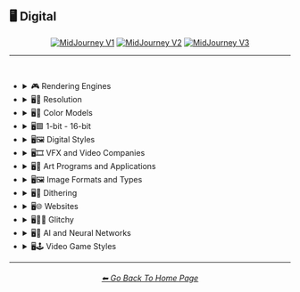 <h2>🖥 Digital</h2>

<div align="center">

[<img src="https://github.com/willwulfken/MidJourney-Styles-and-Keywords-Reference-Light/blob/main/Images/Repo_Parts/WEBP/Buttons/Version_Buttons/button_version_MJV1_active.webp?raw=true" alt="MidJourney V1" height="64" />](https://github.com/willwulfken/MidJourney-Styles-and-Keywords-Reference-Light/blob/main/Pages/MJ_V1/Style_Pages/Sphere/Digital.md)
[<img src="https://github.com/willwulfken/MidJourney-Styles-and-Keywords-Reference-Light/blob/main/Images/Repo_Parts/WEBP/Buttons/Version_Buttons/button_version_MJV2_inactive.webp?raw=true" alt="MidJourney V2" height="64" />](https://github.com/willwulfken/MidJourney-Styles-and-Keywords-Reference-Light/blob/main/Pages/MJ_V2/Style_Pages/Sphere/Digital.md)
[<img src="https://github.com/willwulfken/MidJourney-Styles-and-Keywords-Reference-Light/blob/main/Images/Repo_Parts/WEBP/Buttons/Version_Buttons/button_version_MJV3_inactive.webp?raw=true" alt="MidJourney V3" height="64" />](https://github.com/willwulfken/MidJourney-Styles-and-Keywords-Reference-Light/blob/main/Pages/MJ_V3/Style_Pages/Sphere/Digital.md)

</div>

<hr>
<br>


- <details><summary>🎮 Rendering Engines</summary><p><div align="center">

	| Octane | Cinema4D | C4D |
	| :-: | :-: | :-: |
	| <img src="https://github.com/willwulfken/MidJourney-Styles-and-Keywords-Reference-Light/blob/main/Images/MJ_V1/Midjourney_Styles_(sphere)/sphere_Octane.webp?raw=true" width="256" /> | <img src="https://github.com/willwulfken/MidJourney-Styles-and-Keywords-Reference-Light/blob/main/Images/MJ_V1/Midjourney_Styles_(sphere)/sphere_Cinema4D.webp?raw=true" width="256" /> | <img src="https://github.com/willwulfken/MidJourney-Styles-and-Keywords-Reference-Light/blob/main/Images/MJ_V1/Midjourney_Styles_(sphere)/sphere_C4D.webp?raw=true" width="256" /> |
	
	<br>
	
	| Unreal Engine | Unity Engine |
	| :-: | :-: |
	| <img src="https://github.com/willwulfken/MidJourney-Styles-and-Keywords-Reference-Light/blob/main/Images/MJ_V1/Midjourney_Styles_(sphere)/sphere_Unreal_Engine.webp?raw=true" width="256" /> | <img src="https://github.com/willwulfken/MidJourney-Styles-and-Keywords-Reference-Light/blob/main/Images/MJ_V1/Midjourney_Styles_(sphere)/sphere_Unity_Engine.webp?raw=true" width="256" /> |
	
	<br>
	
	| Rendered in Houdini | Houdini-Render |
	| :-: | :-: |
	| <img src="https://github.com/willwulfken/MidJourney-Styles-and-Keywords-Reference-Light/blob/main/Images/MJ_V1/Midjourney_Styles_(sphere)/sphere_Rendered_in_Houdini.webp?raw=true" width="256" /> | <img src="https://github.com/willwulfken/MidJourney-Styles-and-Keywords-Reference-Light/blob/main/Images/MJ_V1/Midjourney_Styles_(sphere)/sphere_Houdini-Render.webp?raw=true" width="256" /> |

  </div></p></details>


- <details><summary>🖥📐 Resolution</summary><p><div align="center">

	| 4k | 8k |
	| :-: | :-: |
	| <img src="https://github.com/willwulfken/MidJourney-Styles-and-Keywords-Reference-Light/blob/main/Images/MJ_V1/Midjourney_Styles_(sphere)/sphere_4k.webp?raw=true" width="256" /> | <img src="https://github.com/willwulfken/MidJourney-Styles-and-Keywords-Reference-Light/blob/main/Images/MJ_V1/Midjourney_Styles_(sphere)/sphere_8k.webp?raw=true" width="256" /> |
	
	<br>
	
	| HD |
	| :-: |
	| <img src="https://github.com/willwulfken/MidJourney-Styles-and-Keywords-Reference-Light/blob/main/Images/MJ_V1/Midjourney_Styles_(sphere)/sphere_HD.webp?raw=true" width="256" /> |

  </div></p></details>


- <details><summary>🖥🎨 Color Models</summary><p><div align="center">

	| RGB | CMYK |
	| :-: | :-: |
	| <img src="https://github.com/willwulfken/MidJourney-Styles-and-Keywords-Reference-Light/blob/main/Images/MJ_V1/Midjourney_Styles_(sphere)/sphere_RGB.webp?raw=true" width="256" /> | <img src="https://github.com/willwulfken/MidJourney-Styles-and-Keywords-Reference-Light/blob/main/Images/MJ_V1/Midjourney_Styles_(sphere)/sphere_CMYK.webp?raw=true" width="256" /> |
	
	<br>
	
	| Adobe RGB | ProPhoto RGB |
	| :-: | :-: |
	| <img src="https://github.com/willwulfken/MidJourney-Styles-and-Keywords-Reference-Light/blob/main/Images/MJ_V1/Midjourney_Styles_(sphere)/sphere_Adobe_RGB.webp?raw=true" width="256" /> | <img src="https://github.com/willwulfken/MidJourney-Styles-and-Keywords-Reference-Light/blob/main/Images/MJ_V1/Midjourney_Styles_(sphere)/sphere_ProPhoto_RGB.webp?raw=true" width="256" /> |

  </div></p></details>


- <details><summary>🖥🟩 1-bit - 16-bit</summary><p><div align="center">

	| 1-bit | 2-bit |
	| :-: | :-: |
	| <img src="https://github.com/willwulfken/MidJourney-Styles-and-Keywords-Reference-Light/blob/main/Images/MJ_V1/Midjourney_Styles_(sphere)/sphere_1-bit.webp?raw=true" width="256" /> | <img src="https://github.com/willwulfken/MidJourney-Styles-and-Keywords-Reference-Light/blob/main/Images/MJ_V1/Midjourney_Styles_(sphere)/sphere_2-bit.webp?raw=true" width="256" /> |
	
	<br>
	
	| 8-bit |
	| :-: |
	| <img src="https://github.com/willwulfken/MidJourney-Styles-and-Keywords-Reference-Light/blob/main/Images/MJ_V1/Midjourney_Styles_(sphere)/sphere_8-bit.webp?raw=true" width="256" /> |
	
	<br>
	
	| 16-bit |
	| :-: |
	| <img src="https://github.com/willwulfken/MidJourney-Styles-and-Keywords-Reference-Light/blob/main/Images/MJ_V1/Midjourney_Styles_(sphere)/sphere_16-bit.webp?raw=true" width="256" /> |

  </div></p></details>


- <details><summary>🖥🖼 Digital Styles</summary><p><div align="center">

    | Virtualcore | Technocore |
    | :-: | :-: |
    | <img src="https://github.com/willwulfken/MidJourney-Styles-and-Keywords-Reference-Light/blob/main/Images/MJ_V1/Midjourney_Styles_(sphere)/sphere_Virtualcore.webp?raw=true" width="256" /> | <img src="https://github.com/willwulfken/MidJourney-Styles-and-Keywords-Reference-Light/blob/main/Images/MJ_V1/Midjourney_Styles_(sphere)/sphere_Technocore.webp?raw=true" width="256" /> |

    <br>

    | Cyberdelic |
    | :-: |
    | <img src="https://github.com/willwulfken/MidJourney-Styles-and-Keywords-Reference-Light/blob/main/Images/MJ_V1/Midjourney_Styles_(sphere)/sphere_Cyberdelic.webp?raw=true" width="256" /> |

    <br>

    | Analogpunk | Digitalpunk |
    | :-: | :-: |
    | <img src="https://github.com/willwulfken/MidJourney-Styles-and-Keywords-Reference-Light/blob/main/Images/MJ_V1/Midjourney_Styles_(sphere)/sphere_Analogpunk.webp?raw=true" width="256" /> | <img src="https://github.com/willwulfken/MidJourney-Styles-and-Keywords-Reference-Light/blob/main/Images/MJ_V1/Midjourney_Styles_(sphere)/sphere_Digitalpunk.webp?raw=true" width="256" /> |

    <br>

    | Emulated |
    | :-: |
    | <img src="https://github.com/willwulfken/MidJourney-Styles-and-Keywords-Reference-Light/blob/main/Images/MJ_V1/Midjourney_Styles_(sphere)/sphere_Emulated.webp?raw=true" width="256" /> |

  </div></p></details>
 


- <details><summary>🖥🎞 VFX and Video Companies</summary><p><div align="center">

	| Disney | Pixar | Dreamworks |
    | :-: | :-: | :-: |
    | <img src="https://github.com/willwulfken/MidJourney-Styles-and-Keywords-Reference-Light/blob/main/Images/MJ_V1/Midjourney_Styles_(sphere)/sphere_Disney.webp?raw=true" width="256" /> | <img src="https://github.com/willwulfken/MidJourney-Styles-and-Keywords-Reference-Light/blob/main/Images/MJ_V1/Midjourney_Styles_(sphere)/sphere_Pixar.webp?raw=true" width="256" /> | <img src="https://github.com/willwulfken/MidJourney-Styles-and-Keywords-Reference-Light/blob/main/Images/MJ_V1/Midjourney_Styles_(sphere)/sphere_Dreamworks.webp?raw=true" width="256" /> |

  </div></p></details>



- <details><summary>🖥🎨 Art Programs and Applications</summary><p><div align="center">

	| Microsoft Paint | MSPaint | Drawn in Kid Pix |
	| :-: | :-: | :-: |
	| <img src="https://github.com/willwulfken/MidJourney-Styles-and-Keywords-Reference-Light/blob/main/Images/MJ_V1/Midjourney_Styles_(sphere)/sphere_Microsoft_Paint.webp?raw=true" width="256" /> | <img src="https://github.com/willwulfken/MidJourney-Styles-and-Keywords-Reference-Light/blob/main/Images/MJ_V1/Midjourney_Styles_(sphere)/sphere_MSPaint.webp?raw=true" width="256" /> | <img src="https://github.com/willwulfken/MidJourney-Styles-and-Keywords-Reference-Light/blob/main/Images/MJ_V1/Midjourney_Styles_(sphere)/sphere_Drawn_in_Kid_Pix.webp?raw=true" width="256" /> |
	
	<br>
	
	| Photoshop |
	| :-: |
	| <img src="https://github.com/willwulfken/MidJourney-Styles-and-Keywords-Reference-Light/blob/main/Images/MJ_V1/Midjourney_Styles_(sphere)/sphere_Photoshop.webp?raw=true" width="256" /> |

  </div></p></details>



- <details><summary>🖥🖼 Image Formats and Types</summary><p><div align="center">
	
	| 3D Model | 3D Render | Precision Rendering |
	| :-: | :-: | :-: |
	| <img src="https://github.com/willwulfken/MidJourney-Styles-and-Keywords-Reference-Light/blob/main/Images/MJ_V1/Midjourney_Styles_(sphere)/sphere_3D_Model.webp?raw=true" width="256" /> | <img src="https://github.com/willwulfken/MidJourney-Styles-and-Keywords-Reference-Light/blob/main/Images/MJ_V1/Midjourney_Styles_(sphere)/sphere_3D_Render.webp?raw=true" width="256" /> | <img src="https://github.com/willwulfken/MidJourney-Styles-and-Keywords-Reference-Light/blob/main/Images/MJ_V1/Midjourney_Styles_(sphere)/sphere_Precision_Rendering.webp?raw=true" width="256" /> |
	
	<br>
	
	| Lowpoly | Low Poly |
	| :-: | :-: |
	| <img src="https://github.com/willwulfken/MidJourney-Styles-and-Keywords-Reference-Light/blob/main/Images/MJ_V1/Midjourney_Styles_(sphere)/sphere_Lowpoly.webp?raw=true" width="256" /> | <img src="https://github.com/willwulfken/MidJourney-Styles-and-Keywords-Reference-Light/blob/main/Images/MJ_V1/Midjourney_Styles_(sphere)/sphere_Low_Poly.webp?raw=true" width="256" /> |
	
	<br>
	
	| Pixel Art | Voxel Art |
	| :-: | :-: |
	| <img src="https://github.com/willwulfken/MidJourney-Styles-and-Keywords-Reference-Light/blob/main/Images/MJ_V1/Midjourney_Styles_(sphere)/sphere_Pixel_Art.webp?raw=true" width="256" /> | <img src="https://github.com/willwulfken/MidJourney-Styles-and-Keywords-Reference-Light/blob/main/Images/MJ_V1/Midjourney_Styles_(sphere)/sphere_Voxel_Art.webp?raw=true" width="256" /> | 
	
	<br>

	| Algorithmic Art |
	| :-: |
	| <img src="https://github.com/willwulfken/MidJourney-Styles-and-Keywords-Reference-Light/blob/main/Images/MJ_V1/Midjourney_Styles_(sphere)/sphere_Algorithmic_Art.webp?raw=true" width="256" /> |

  </div></p></details>



- <details><summary>🖥🏁 Dithering</summary><p><div align="center">

	| Dithering |
	| :-: |
	| <img src="https://github.com/willwulfken/MidJourney-Styles-and-Keywords-Reference-Light/blob/main/Images/MJ_V1/Midjourney_Styles_(sphere)/sphere_Dithering.webp?raw=true" width="256" /> |
	
	<br>

	| Floyd–Steinberg Dithering | Bayer-Matrix Dithering |
	| :-: | :-: |
	| <img src="https://github.com/willwulfken/MidJourney-Styles-and-Keywords-Reference-Light/blob/main/Images/MJ_V1/Midjourney_Styles_(sphere)/sphere_FloydSteinberg_Dithering.webp?raw=true" width="256" /> | <img src="https://github.com/willwulfken/MidJourney-Styles-and-Keywords-Reference-Light/blob/main/Images/MJ_V1/Midjourney_Styles_(sphere)/sphere_Bayer-Matrix_Dithering.webp?raw=true" width="256" /> |

	<br>

	| Gradient-Based Error-Diffusion Dithering |
	| :-: |
	| <img src="https://github.com/willwulfken/MidJourney-Styles-and-Keywords-Reference-Light/blob/main/Images/MJ_V1/Midjourney_Styles_(sphere)/sphere_Gradient-Based_Error-Diffusion_Dithering.webp?raw=true" width="256" /> |

  </div></p></details>



- <details><summary>🖥🌐 Websites</summary><p><div align="center">

	| Geocities |
	| :-: |
	| <img src="https://github.com/willwulfken/MidJourney-Styles-and-Keywords-Reference-Light/blob/main/Images/MJ_V1/Midjourney_Styles_(sphere)/sphere_Geocities.webp?raw=true" width="256" /> |
	
	<br>

	| Artstation | Trending on Artstation |
	| :-: | :-: |
	| <img src="https://github.com/willwulfken/MidJourney-Styles-and-Keywords-Reference-Light/blob/main/Images/MJ_V1/Midjourney_Styles_(sphere)/sphere_Artstation.webp?raw=true" width="256" /> | <img src="https://github.com/willwulfken/MidJourney-Styles-and-Keywords-Reference-Light/blob/main/Images/MJ_V1/Midjourney_Styles_(sphere)/sphere_Trending_on_Artstation.webp?raw=true" width="256" /> |
	
	<br>
	
	| Art on Instagram |
	| :-: |
	| <img src="https://github.com/willwulfken/MidJourney-Styles-and-Keywords-Reference-Light/blob/main/Images/MJ_V1/Midjourney_Styles_(sphere)/sphere_Art_on_Instagram.webp?raw=true" width="256" /> |

  </div></p></details>


- <details><summary>🖥👩‍💻 Glitchy</summary><p><div align="center">

	| Glitchy | Glitching |
	| :-: | :-: |
	| <img src="https://github.com/willwulfken/MidJourney-Styles-and-Keywords-Reference-Light/blob/main/Images/MJ_V1/Midjourney_Styles_(sphere)/sphere_Glitchy.webp?raw=true" width="256" /> | <img src="https://github.com/willwulfken/MidJourney-Styles-and-Keywords-Reference-Light/blob/main/Images/MJ_V1/Midjourney_Styles_(sphere)/sphere_Glitching.webp?raw=true" width="256" /> |
	
	<br>
	
	| Databending |
	| :-: |
	| <img src="https://github.com/willwulfken/MidJourney-Styles-and-Keywords-Reference-Light/blob/main/Images/MJ_V1/Midjourney_Styles_(sphere)/sphere_Databending.webp?raw=true" width="256" /> |

  </div></p></details>


- <details><summary>🖥🧠 AI and Neural Networks</summary><p><div align="center">

	| Neural Style Transfer |
	| :-: |
	| <img src="https://github.com/willwulfken/MidJourney-Styles-and-Keywords-Reference-Light/blob/main/Images/MJ_V1/Midjourney_Styles_(sphere)/sphere_Neural_Style_Transfer.webp?raw=true" width="256" /> |

	| Deep Dream |
	| :-: |
	| <img src="https://github.com/willwulfken/MidJourney-Styles-and-Keywords-Reference-Light/blob/main/Images/MJ_V1/Midjourney_Styles_(sphere)/sphere_Deep_Dream.webp?raw=true" width="256" /> |
	
	<br>

	| Generated by Midjourney | Generated by Dall-e |
    | :-: | :-: |
    | <img src="https://github.com/willwulfken/MidJourney-Styles-and-Keywords-Reference-Light/blob/main/Images/MJ_V1/Midjourney_Styles_(sphere)/sphere_Generated_by_Midjourney.webp?raw=true" width="256" /> | <img src="https://github.com/willwulfken/MidJourney-Styles-and-Keywords-Reference-Light/blob/main/Images/MJ_V1/Midjourney_Styles_(sphere)/sphere_Generated_by_Dall-e.webp?raw=true" width="256" /> |

  </div></p></details>


- <details><summary>🖥🕹 Video Game Styles</summary><p><div align="center">

	| Tetris |
	| :-: |
	| <img src="https://github.com/willwulfken/MidJourney-Styles-and-Keywords-Reference-Light/blob/main/Images/MJ_V1/Midjourney_Styles_(sphere)/sphere_Tetris.webp?raw=true" width="256" /> |

	<br>

	| Minecraft |
	| :-: |
	| <img src="https://github.com/willwulfken/MidJourney-Styles-and-Keywords-Reference-Light/blob/main/Images/MJ_V1/Midjourney_Styles_(sphere)/sphere_Minecraft.webp?raw=true" width="256" /> |

	<br>

	| Terraria |
	| :-: |
	| <img src="https://github.com/willwulfken/MidJourney-Styles-and-Keywords-Reference-Light/blob/main/Images/MJ_V1/Midjourney_Styles_(sphere)/sphere_Terraria.webp?raw=true" width="256" /> |

  </div></p></details>



<hr><!--------------->
<div align="center">
<h6><a href="https://github.com/willwulfken/MidJourney-Styles-and-Keywords-Reference-Light/blob/main/README.md">⬅ Go Back To Home Page</a></h6>
</div>
